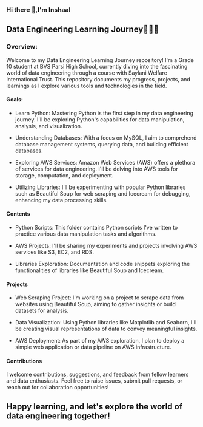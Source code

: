 ### Hi there 👋,I'm Inshaal
<h2>Data Engineering Learning Journey🚀🚀🚀</h2>
<h3>Overview:</h3>
Welcome to my Data Engineering Learning Journey repository! I'm a Grade 10 student at BVS Parsi High School, currently diving into the fascinating world of data engineering through a course with Saylani Welfare International Trust. This repository documents my progress, projects, and learnings as I explore various tools and technologies in the field.

<h4>Goals:</h4>

* Learn Python: Mastering Python is the first step in my data engineering journey. I'll be exploring Python's capabilities for data manipulation, analysis, and visualization.

* Understanding Databases: With a focus on MySQL, I aim to comprehend database management systems, querying data, and building efficient databases.

* Exploring AWS Services: Amazon Web Services (AWS) offers a plethora of services for data engineering. I'll be delving into AWS tools for storage, computation, and deployment.

* Utilizing Libraries: I'll be experimenting with popular Python libraries such as Beautiful Soup for web scraping and Icecream for debugging, enhancing my data processing skills.
<h4>Contents</h4>

* Python Scripts: This folder contains Python scripts I've written to practice various data manipulation tasks and algorithms.

* AWS Projects: I'll be sharing my experiments and projects involving AWS services like S3, EC2, and RDS.

* Libraries Exploration: Documentation and code snippets exploring the functionalities of libraries like Beautiful Soup and Icecream.
<h4>Projects</h4>

* Web Scraping Project: I'm working on a project to scrape data from websites using Beautiful Soup, aiming to gather insights or build datasets for analysis.

* Data Visualization: Using Python libraries like Matplotlib and Seaborn, I'll be creating visual representations of data to convey meaningful insights.

* AWS Deployment: As part of my AWS exploration, I plan to deploy a simple web application or data pipeline on AWS infrastructure.
<h4>Contributions</h4>
I welcome contributions, suggestions, and feedback from fellow learners and data enthusiasts. Feel free to raise issues, submit pull requests, or reach out for collaboration opportunities!
<h2>Happy learning, and let's explore the world of data engineering together!</h2>


<!--
**InshaalJunaid/InshaalJunaid** is a ✨ _special_ ✨ repository because its `README.md` (this file) appears on your GitHub profile.

Here are some ideas to get you started:

- 🔭 I’m currently working on ...
- 🌱 I’m currently learning  ...
- 👯 I’m looking to collaborate on ...
- 🤔 I’m looking for help with ...
- 💬 Ask me about ...
- 📫 How to reach me: ...
- 😄 Pronouns: ...
- ⚡ Fun fact: ...
-->
